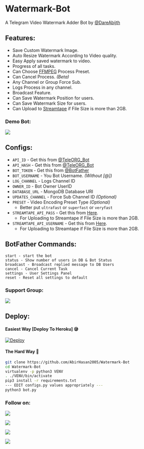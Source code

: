 # Watermark-Bot
A Telegram Video Watermark Adder Bot by [@DareAbijth](https://youtu.be/5rB7DfNoZ0Y)

## Features:
- Save Custom Watermark Image.
- Auto Resize Watermark According to Video quality.
- Easy Apply saved watermark to video.
- Progress of all tasks.
- Can Choose [FFMPEG](https://www.ffmpeg.org/) Process Preset.
- Can Cancel Process. *(Beta)*
- Any Channel or Group Force Sub.
- Logs Process in any channel.
- Broadcast Feature.
- Can Save Watermark Position for users.
- Can Save Watermark Size for users.
- Can Upload to [Streamtape](https://streamtape.com/) if File Size is more than 2GB.

### Demo Bot:
<a href="https://youtu.be/5rB7DfNoZ0Y"><img src="https://img.shields.io/badge/Demo-Telegram%20Bot-blue.svg?logo=telegram"></a>

## Configs:
- `API_ID` - Get this from [@TeleORG_Bot](https://t.me/TeleORG_Bot)
- `API_HASH` - Get this from [@TeleORG_Bot](https://t.me/TeleORG_Bot)
- `BOT_TOKEN` - Get this from [@BotFather](https://t.me/BotFather)
- `BOT_USERNAME` - You Bot Username. *(Without [@])*
- `LOG_CHANNEL` - Logs Channel ID
- `OWNER_ID` - Bot Owner UserID
- `DATABASE_URL` - MongoDB Database URI
- `UPDATES_CHANNEL` - Force Sub Channel ID *(Optional)*
- `PRESET` - Video Encoding Preset Type *(Optional)*
	- Better put `ultrafast` or `superfast` or `veryfast`
- `STREAMTAPE_API_PASS` - Get this from [Here](https://streamtape.com/accpanel#collapseThree).
	- For Uploading to Streamtape if File Size is more than 2GB.
- `STREAMTAPE_API_USERNAME` - Get this from [Here](https://streamtape.com/accpanel#collapseThree).
	- For Uploading to Streamtape if File Size is more than 2GB.

## BotFather Commands:
```
start - start the bot
status - Show number of users in DB & Bot Status
broadcast - Broadcast replied message to DB Users
cancel - Cancel Current Task
settings - User Settings Panel
reset - Reset all settings to default
```

### Support Group:
<a href="https://t.me/DevsZone"><img src="https://img.shields.io/badge/Telegram-Join%20Telegram%20Group-blue.svg?logo=telegram"></a>

## Deploy:

#### Easiest Way [Deploy To Heroku] 😪

[![Deploy](https://www.herokucdn.com/deploy/button.svg)](https://heroku.com/deploy?template=https://github.com/Abijithkutty/Watermark-Bot)

#### The Hard Way 🤕
```sh
git clone https://github.com/AbirHasan2005/Watermark-Bot
cd Watermark-Bot
virtualenv -p python3 VENV
. ./VENV/bin/activate
pip3 install -r requirements.txt
--- EDIT configs.py values appropriately ---
python3 bot.py
```

### Follow on:
<p align="left">
<a href="https://github.com/Abijithkutty"><img src="https://img.shields.io/badge/GitHub-Follow%20on%20GitHub-inactive.svg?logo=github"></a>
</p>
<p align="left">
<a href="https://t.me/DareAbijth"><img src="https://img.shields.io/badge/Telegram-Follow%20on%20Twitter-informational.svg?logo=twitter"></a>
</p>
<p align="left">
<a href="https://t.me/tamilblasterzzzz"><img src="https://img.shields.io/badge/Telegram-Follow%20on%20Facebook-blue.svg?logo=facebook"></a>
</p>
<p align="left">
<a href="https://t.me/REX_BOTZ"><img src="https://img.shields.io/badge/Telegram-Follow%20on%20Instagram-important.svg?logo=instagram"></a>
</p>
